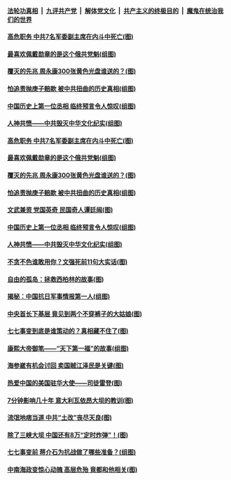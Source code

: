 

####  [法轮功真相](../../../../basic/blob/master/README.md?t=07100231) &nbsp;|&nbsp; [九评共产党](../../../../9ping.md/blob/master/README.md?t=07100231) &nbsp;|&nbsp; [解体党文化](../../../../jtdwh.md/blob/master/README.md?t=07100231)  &nbsp;|&nbsp; [共产主义的终极目的](../../../../gczydzjmd.md/blob/master/README.md?t=07100231) &nbsp;|&nbsp; [魔鬼在统治我们的世界](../../../../mgztzwmdsj.md/blob/master/README.md?t=07100231) 

#### [高危职务 中共7名军委副主席在内斗中死亡(图)](../pages/p6/937966.md?t=07100231) 

#### [最喜欢佩戴勋章的是这个俄共党魁(组图)](../pages/p6/938666.md?t=07100231) 

#### [覆灭的先兆 周永康300张黄色光盘谁送的？(图)](../pages/p6/938537.md?t=07100231) 

#### [怕追责抛庚子赔款 被中共扭曲的历史真相(组图)](../pages/p6/938779.md?t=07100231) 

#### [中国历史上第一位丞相 临终预言令人惊叹(组图)](../pages/p6/938665.md?t=07100231) 

#### [人神共愤——中共毁灭中华文化纪实(组图)](../pages/p6/938791.md?t=07100231) 

#### [高危职务 中共7名军委副主席在内斗中死亡(图)](../pages/p6/937966.md?t=07100231) 

#### [最喜欢佩戴勋章的是这个俄共党魁(组图)](../pages/p6/938666.md?t=07100231) 

#### [覆灭的先兆 周永康300张黄色光盘谁送的？(图)](../pages/p6/938537.md?t=07100231) 

#### [怕追责抛庚子赔款 被中共扭曲的历史真相(组图)](../pages/p6/938779.md?t=07100231) 

#### [文武兼资 党国英奇 民国奇人谭廷闿(图)](../pages/p6/938512.md?t=07100231) 

#### [中国历史上第一位丞相 临终预言令人惊叹(组图)](../pages/p6/938665.md?t=07100231) 

#### [人神共愤——中共毁灭中华文化纪实(组图)](../pages/p6/938791.md?t=07100231) 

#### [不贪不色谁敢用你？文强死前11句大实话(图)](../pages/p6/938533.md?t=07100231) 

#### [自由的孤岛：拯救西柏林的故事(图)](../pages/p6/938683.md?t=07100231) 

#### [揭秘：中国抗日军事情报第一人(组图)](../pages/p6/938662.md?t=07100231) 

#### [中央首长下基层 竟见到两个不穿裤子的大姑娘(图)](../pages/p6/937961.md?t=07100231) 

#### [七七事变到底是谁策动的？真相藏不住了(图)](../pages/p6/918522.md?t=07100231) 

#### [康熙大帝御笔——“天下第一福”的故事(组图)](../pages/p6/938350.md?t=07100231) 

#### [海参崴有机会讨回 卖国贼江泽民是关键(图)](../pages/p6/938782.md?t=07100231) 

#### [热爱中国的美国驻华大使——司徒雷登(图)](../pages/p6/934961.md?t=07100231) 

#### [7分钟影响几十年 意大利瓦依昂大坝的教训(图)](../pages/p6/937542.md?t=07100231) 

#### [流氓地痞当道 中共“土改”丧尽天良(图)](../pages/p6/937896.md?t=07100231) 

#### [除了三峡大坝 中国还有8万“定时炸弹”！(图)](../pages/p6/937540.md?t=07100231) 

#### [七七事变前 蒋介石为抗战做了哪些准备？(组图)](../pages/p6/938219.md?t=07100231) 

#### [中南海政变惊心动魄 高层危殆 竟都和他相关(图)](../pages/p6/937814.md?t=07100231) 


